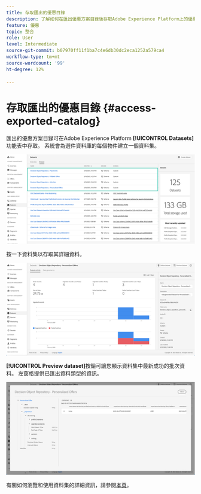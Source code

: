 ```yaml
---
title: 存取匯出的優惠目錄
description: 了解如何在匯出優惠方案目錄後存取Adobe Experience Platform上的優惠方案目錄。
feature: 優惠
topic: 整合
role: User
level: Intermediate
source-git-commit: b07970ff11f1ba7c4e6db30dc2eca1252a579ca4
workflow-type: tm+mt
source-wordcount: '99'
ht-degree: 12%

---
```


# 存取匯出的優惠目錄 {#access-exported-catalog}

匯出的優惠方案目錄可在Adobe Experience Platform **[!UICONTROL Datasets]**&#x200B;功能表中存取。 系統會為選件資料庫的每個物件建立一個資料集。

![](../../assets/datasets-list.png)

按一下資料集以存取其詳細資料。

![](../../assets/dataset-activity.png)

**[!UICONTROL Preview dataset]**&#x200B;按鈕可讓您顯示資料集中最新成功的批次資料。 左窗格提供已匯出資料類型的資訊。

![](../../assets/dataset-preview.png)

有關如何瀏覽和使用資料集的詳細資訊，請參閱[本頁](../../get-started-datasets.md)。
